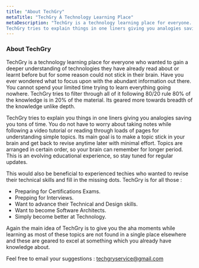 ```yaml
---
title: "About TechGry"
metaTitle: "TechGry A Technology Learning Place"
metaDescription: "TechGry is a technology learning place for everyone. 
TechGry tries to explain things in one liners giving you analogies saving you tons of time."
---
```


### About TechGry

TechGry is a technology learning place for everyone who wanted to gain a deeper understanding of technologies 
they have already read about or learnt before but for some reason could not stick in their brain. Have you 
ever wondered what to focus upon with the abundant information out there. You cannot spend your limited time
trying to learn everything going nowhere.  TechGry tries to filter through all of it following 80/20 rule 
80% of the knowledge is in 20% of the material.  Its geared more towards breadth of the knowledge unlike depth.

TechGry tries to explain you things in one liners giving you analogies saving you tons of time.  You do not have to 
worry about taking notes while following a video tutorial or reading through loads of pages for understanding simple topics. 
Its main goal is to make a topic stick in your brain and get back to revise anytime later with minimal effort. 
Topics are arranged in certain order, so your brain can remember for longer period. 
This is an evolving educational experience, so stay tuned for regular updates.

This would also be beneficial to experienced techies who wanted to revise their technical skills 
and fill in the missing dots. TechGry is for all those :
- Preparing for Certifications Exams.
- Prepping for Interviews.
- Want to advance their Technical and Design skills.
- Want to become Software Architects.
- Simply become better at Technology.

Again the main idea of TechGry is to give you the aha moments while learning as most of these topics are not
found in a single place elsewhere and these are geared to excel at something which you already have knowledge about.

Feel free to email your suggestions : [techgryservice@gmail.com](mailto:techgryservice@gmail.com)